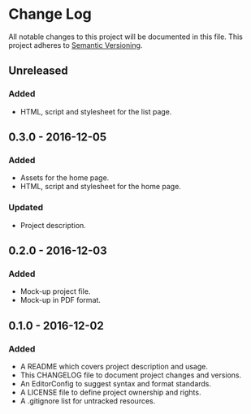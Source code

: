 # Change Log

All notable changes to this project will be documented in this file. This
project adheres to [Semantic Versioning](http://semver.org).

## Unreleased

### Added

  - HTML, script and stylesheet for the list page.

## 0.3.0 - 2016-12-05

### Added

  - Assets for the home page.
  - HTML, script and stylesheet for the home page.

### Updated

  - Project description.

## 0.2.0 - 2016-12-03

### Added

  - Mock-up project file.
  - Mock-up in PDF format.

## 0.1.0 - 2016-12-02

### Added

  - A README which covers project description and usage.
  - This CHANGELOG file to document project changes and versions.
  - An EditorConfig to suggest syntax and format standards.
  - A LICENSE file to define project ownership and rights.
  - A .gitignore list for untracked resources.
